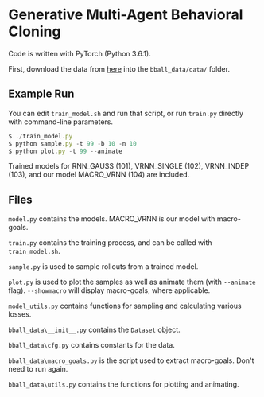 # Generative Multi-Agent Behavioral Cloning

Code is written with PyTorch (Python 3.6.1).

First, download the data from [here](https://drive.google.com/drive/folders/1g6jlyYGH8rIrJfZ7TrGsCyS0Kf2d0lY-?usp=sharing) into the `bball_data/data/` folder.

## Example Run

You can edit `train_model.sh` and run that script, or run `train.py` directly with command-line parameters.

```javascript
$ ./train_model.py
$ python sample.py -t 99 -b 10 -n 10
$ python plot.py -t 99 --animate
```
Trained models for RNN_GAUSS (101), VRNN_SINGLE (102), VRNN_INDEP (103), and our model MACRO_VRNN (104) are included.

## Files

`model.py` contains the models. MACRO_VRNN is our model with macro-goals.

`train.py` contains the training process, and can be called with `train_model.sh`.

`sample.py` is used to sample rollouts from a trained model.

`plot.py` is used to plot the samples as well as animate them (with `--animate` flag). `--showmacro` will display macro-goals, where applicable.

`model_utils.py` contains functions for sampling and calculating various losses.

`bball_data\__init__.py` contains the `Dataset` object.

`bball_data\cfg.py` contains constants for the data.

`bball_data\macro_goals.py` is the script used to extract macro-goals. Don't need to run again.

`bball_data\utils.py` contains the functions for plotting and animating.
